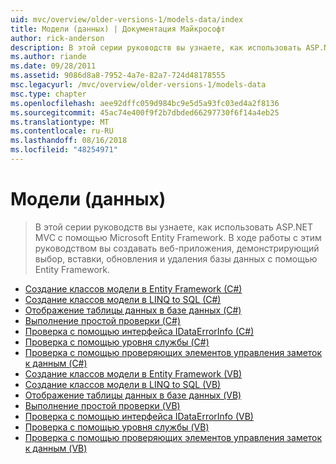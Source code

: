 ```yaml
---
uid: mvc/overview/older-versions-1/models-data/index
title: Модели (данных) | Документация Майкрософт
author: rick-anderson
description: В этой серии руководств вы узнаете, как использовать ASP.NET MVC с помощью Microsoft Entity Framework. В ходе работы с этим руководством сборки веб-приложения...
ms.author: riande
ms.date: 09/28/2011
ms.assetid: 9086d8a8-7952-4a7e-82a7-724d48178555
msc.legacyurl: /mvc/overview/older-versions-1/models-data
msc.type: chapter
ms.openlocfilehash: aee92dffc059d984bc9e5d5a93fc03ed4a2f8136
ms.sourcegitcommit: 45ac74e400f9f2b7dbded66297730f6f14a4eb25
ms.translationtype: MT
ms.contentlocale: ru-RU
ms.lasthandoff: 08/16/2018
ms.locfileid: "48254971"
---
```

<a name="models-data"></a>Модели (данных)
====================
> В этой серии руководств вы узнаете, как использовать ASP.NET MVC с помощью Microsoft Entity Framework. В ходе работы с этим руководством вы создавать веб-приложения, демонстрирующий выбор, вставки, обновления и удаления базы данных с помощью Entity Framework.


- [Создание классов модели в Entity Framework (C#)](creating-model-classes-with-the-entity-framework-cs.md)
- [Создание классов модели в LINQ to SQL (C#)](creating-model-classes-with-linq-to-sql-cs.md)
- [Отображение таблицы данных в базе данных (C#)](displaying-a-table-of-database-data-cs.md)
- [Выполнение простой проверки (C#)](performing-simple-validation-cs.md)
- [Проверка с помощью интерфейса IDataErrorInfo (C#)](validating-with-the-idataerrorinfo-interface-cs.md)
- [Проверка с помощью уровня службы (C#)](validating-with-a-service-layer-cs.md)
- [Проверка с помощью проверяющих элементов управления заметок к данным (C#)](validation-with-the-data-annotation-validators-cs.md)
- [Создание классов модели в Entity Framework (VB)](creating-model-classes-with-the-entity-framework-vb.md)
- [Создание классов модели в LINQ to SQL (VB)](creating-model-classes-with-linq-to-sql-vb.md)
- [Отображение таблицы данных в базе данных (VB)](displaying-a-table-of-database-data-vb.md)
- [Выполнение простой проверки (VB)](performing-simple-validation-vb.md)
- [Проверка с помощью интерфейса IDataErrorInfo (VB)](validating-with-the-idataerrorinfo-interface-vb.md)
- [Проверка с помощью уровня службы (VB)](validating-with-a-service-layer-vb.md)
- [Проверка с помощью проверяющих элементов управления заметок к данным (VB)](validation-with-the-data-annotation-validators-vb.md)
